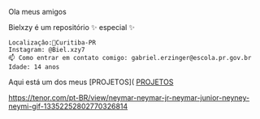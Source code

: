 Ola meus amigos

Bielxzy é um repositório ✨ especial ✨

    Localizaçâo:📍Curitiba-PR
    Instagram: @Biel.xzy7
    📫 Como entrar em contato comigo: gabriel.erzinger@escola.pr.gov.br
    Idade: 14 anos

Aqui está um dos meus [PROJETOS]( [PROJETOS](https://editor.p5js.org/davi.gorges/full/qP5ygVvqk)

https://tenor.com/pt-BR/view/neymar-neymar-jr-neymar-junior-neyney-neymi-gif-13352252802770326814
